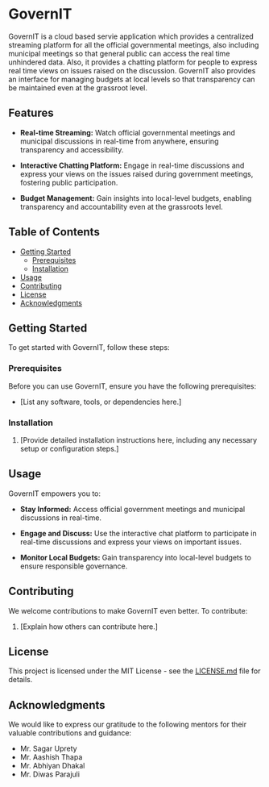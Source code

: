 # GovernIT

GovernIT is a cloud based servie application which provides a centralized streaming platform for all the official governmental meetings, also including municipal meetings so that general public can access the real time unhindered data. Also, it provides a chatting platform for people to express real time views on issues raised on the discussion.
GovernIT also provides an interface for managing budgets at local levels so that transparency can be maintained even at the grassroot level.

## Features

- **Real-time Streaming:** Watch official governmental meetings and municipal discussions in real-time from anywhere, ensuring transparency and accessibility.

- **Interactive Chatting Platform:** Engage in real-time discussions and express your views on the issues raised during government meetings, fostering public participation.

- **Budget Management:** Gain insights into local-level budgets, enabling transparency and accountability even at the grassroots level.

## Table of Contents

- [Getting Started](#getting-started)
  - [Prerequisites](#prerequisites)
  - [Installation](#installation)
- [Usage](#usage)
- [Contributing](#contributing)
- [License](#license)
- [Acknowledgments](#acknowledgments)

## Getting Started

To get started with GovernIT, follow these steps:

### Prerequisites

Before you can use GovernIT, ensure you have the following prerequisites:

- [List any software, tools, or dependencies here.]

### Installation

1. [Provide detailed installation instructions here, including any necessary setup or configuration steps.]

## Usage

GovernIT empowers you to:

- **Stay Informed:** Access official government meetings and municipal discussions in real-time.

- **Engage and Discuss:** Use the interactive chat platform to participate in real-time discussions and express your views on important issues.

- **Monitor Local Budgets:** Gain transparency into local-level budgets to ensure responsible governance.

## Contributing

We welcome contributions to make GovernIT even better. To contribute:

1. [Explain how others can contribute here.]

## License

This project is licensed under the MIT License - see the [LICENSE.md](LICENSE.md) file for details.

## Acknowledgments

We would like to express our gratitude to the following mentors for their valuable contributions and guidance:

- Mr. Sagar Uprety
- Mr. Aashish Thapa
- Mr. Abhiyan Dhakal
- Mr. Diwas Parajuli
